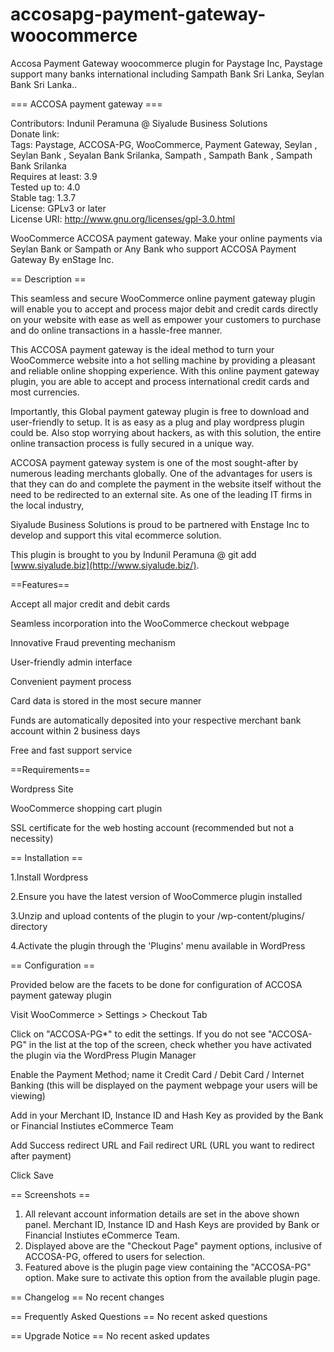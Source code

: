 # accosapg-payment-gateway-woocommerce
Accosa Payment Gateway woocommerce plugin for Paystage Inc, Paystage support many banks international including Sampath Bank Sri Lanka,  Seylan Bank Sri Lanka..

=== ACCOSA payment gateway ===

Contributors: Indunil Peramuna @ Siyalude Business Solutions  
Donate link:  
Tags: Paystage, ACCOSA-PG, WooCommerce, Payment Gateway, Seylan , Seylan Bank , Seyalan Bank Srilanka, Sampath , Sampath Bank , Sampath Bank Srilanka  
Requires at least: 3.9  
Tested up to: 4.0  
Stable tag: 1.3.7  
License: GPLv3 or later  
License URI: http://www.gnu.org/licenses/gpl-3.0.html

WooCommerce ACCOSA payment gateway. Make your online payments via Seylan Bank or Sampath or Any Bank who support ACCOSA Payment Gateway By enStage Inc.

== Description ==

This seamless and secure WooCommerce online payment gateway plugin will enable you to accept and process major debit and credit cards directly on your website with ease as well as empower your customers to purchase and do online transactions in a hassle-free manner. 

This ACCOSA payment gateway is the ideal method to turn your WooCommerce website into a hot selling machine by providing a pleasant and reliable online shopping experience. With this online payment gateway plugin, you are able to accept and process international credit cards and most currencies.

Importantly, this Global payment gateway plugin is free to download and user-friendly to setup. It is as easy as a plug and play wordpress plugin could be. Also stop worrying about hackers, as with this solution, the entire online transaction process is fully secured in a unique way.

ACCOSA payment gateway system is one of the most sought-after by numerous leading merchants globally. One of the advantages for users is that they can do and complete the payment in the website itself without the need to be redirected to an external site. As one of the leading IT firms in the local industry,

Siyalude Business Solutions is proud to be partnered with Enstage Inc to develop and support this vital ecommerce solution.

This plugin is brought to you by Indunil Peramuna @ git add [www.siyalude.biz](http://www.siyalude.biz/).

==Features==

Accept all major credit and debit cards

Seamless incorporation into the WooCommerce checkout webpage

Innovative Fraud preventing mechanism

User-friendly admin interface

Convenient payment process 

Card data is stored in the most secure manner

Funds are automatically deposited into your respective merchant bank account within 2 business days

Free and fast support service


==Requirements==

Wordpress Site

WooCommerce shopping cart plugin

SSL certificate for the web hosting account (recommended but not a necessity)


== Installation ==

1.Install Wordpress

2.Ensure you have the latest version of WooCommerce plugin installed

3.Unzip and upload contents of the plugin to your /wp-content/plugins/ directory

4.Activate the plugin through the 'Plugins' menu available in WordPress


== Configuration ==

Provided below are the facets to be done for configuration of ACCOSA payment gateway plugin

Visit WooCommerce > Settings > Checkout Tab

Click on "ACCOSA-PG*" to edit the settings. If you do not see "ACCOSA-PG" in the list at the top of the screen, check whether you have activated the plugin via the WordPress Plugin Manager

Enable the Payment Method; name it Credit Card / Debit Card / Internet Banking (this will be displayed on the payment webpage your users will be viewing)

Add in your Merchant ID, Instance ID and Hash Key as provided by the Bank or Financial Instiutes eCommerce Team

Add Success redirect URL and Fail redirect URL (URL you want to redirect after payment)

Click Save


== Screenshots ==

1. All relevant account information details are set in the above shown panel. Merchant ID, Instance ID and Hash Keys are provided by Bank or Financial Instiutes eCommerce Team.
2. Displayed above are the "Checkout Page" payment options, inclusive of ACCOSA-PG, offered to users for selection.
3. Featured above is the plugin page view containing the "ACCOSA-PG" option. Make sure to activate this option from the available plugin page.

== Changelog ==
No recent changes

== Frequently Asked Questions ==
No recent asked questions 

== Upgrade Notice ==
No recent asked updates

